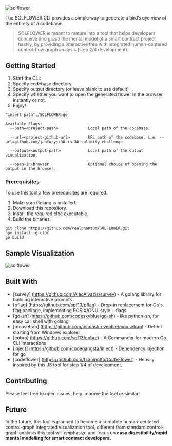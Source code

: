 ![solflower](https://github.com/realphant0m/SOLFLOWER/blob/master/solflower.png)

The SOLFLOWER CLI provides a simple way to generate a bird’s eye view of the entirety of a codebase. 

> SOLFLOWER is meant to mature into a tool that helps developers conceive and grasp the mental model of a smart contract project hastily, by providing a interactive tree with integrated human-centered control-flow graph analysis (step 2/4 development).


## Getting Started

1. Start the CLI: 
2. Specify codebase directory.
3. Specify output directory (or leave blank to use default)
4. Specify whether you want to open the generated flower in the browser instantly or not.
3. Enjoy!

```
"insert path"./SOLFLOWER.go
```

```
Available Flags:
  --path=<project-path>             Local path of the codebase.

  --url=<project-github-url>        URL path of the codebase. i.e. --url=github.com/janforys/30-in-30-solidity-challenge

  --output=<output-path>            Local path of the output visualization.
  
  --open-in-browser                 Optional choice of opening the output in the browser. 
```

### Prerequisites

To use this tool a few prerequisites are required.
1. Make sure Golang is installed.
2. Download this repository.
3. Install the required cloc executable. 
4. Build the binaries. 

```
git clone https://github.com/realphant0m/SOLFLOWER.git
npm install -g cloc
go build 
```


## Sample Visualization

![solflower](https://github.com/realphant0m/SOLFLOWER/blob/master/exampleflower.png)


## Built With

* [survey] (https://github.com/AlecAivazis/survey) - A golang library for building interactive prompts
* [pflag] (https://github.com/spf13/pflag) - Drop-in replacement for Go's flag package, implementing POSIX/GNU-style --flags
* [go-sh] (https://github.com/codeskyblue/go-sh) - like python-sh, for easy call shell with golang
* [mousetrap] (https://github.com/inconshreveable/mousetrap) - Detect starting from Windows explorer
* [cobra] (https://github.com/spf13/cobra) - A Commander for modern Go CLI interactions
* [inject] (https://github.com/codegangsta/inject) - Dependency injection for go
* [codeflower] (https://github.com/fzaninotto/CodeFlower) - Heavily inspired by this JS tool for step 1/4 of development.


## Contributing

Please feel free to open issues, help improve the tool or similar! 

## Future

In the future, this tool is planned to become a complete human-centered control-graph integrated visualization tool, different from standard control-graph analysis this tool will emphasize and focus on **easy digestibility/rapid mental modelling for smart contract developers.**

